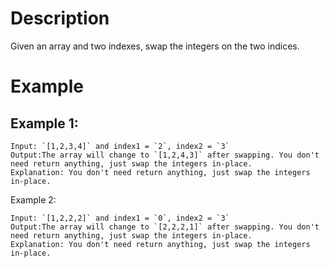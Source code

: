 # Description
Given an array and two indexes, swap the integers on the two indices.

# Example
## Example 1:
```
Input: `[1,2,3,4]` and index1 = `2`, index2 = `3`
Output:The array will change to `[1,2,4,3]` after swapping. You don't need return anything, just swap the integers in-place.
Explanation: You don't need return anything, just swap the integers in-place.
```
Example 2:
```
Input: `[1,2,2,2]` and index1 = `0`, index2 = `3`
Output:The array will change to `[2,2,2,1]` after swapping. You don't need return anything, just swap the integers in-place.
Explanation: You don't need return anything, just swap the integers in-place.
```